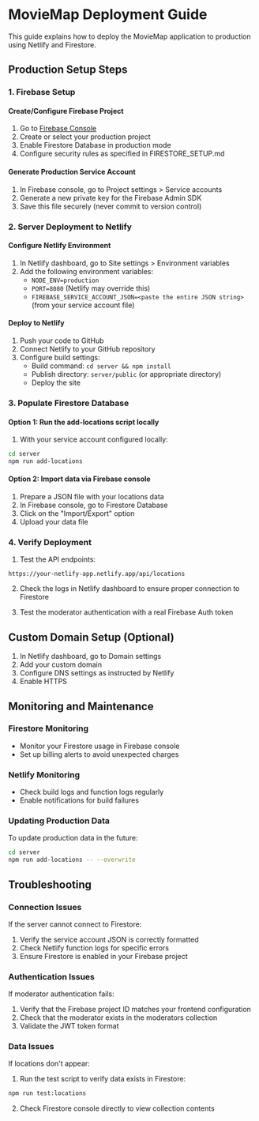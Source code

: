 # MovieMap Deployment Guide

This guide explains how to deploy the MovieMap application to production using Netlify and Firestore.

## Production Setup Steps

### 1. Firebase Setup

#### Create/Configure Firebase Project
1. Go to [Firebase Console](https://console.firebase.google.com/)
2. Create or select your production project
3. Enable Firestore Database in production mode
4. Configure security rules as specified in FIRESTORE_SETUP.md

#### Generate Production Service Account
1. In Firebase console, go to Project settings > Service accounts
2. Generate a new private key for the Firebase Admin SDK
3. Save this file securely (never commit to version control)

### 2. Server Deployment to Netlify

#### Configure Netlify Environment
1. In Netlify dashboard, go to Site settings > Environment variables
2. Add the following environment variables:
   - `NODE_ENV=production`
   - `PORT=8080` (Netlify may override this)
   - `FIREBASE_SERVICE_ACCOUNT_JSON=<paste the entire JSON string>` (from your service account file)

#### Deploy to Netlify
1. Push your code to GitHub
2. Connect Netlify to your GitHub repository
3. Configure build settings:
   - Build command: `cd server && npm install`
   - Publish directory: `server/public` (or appropriate directory)
   - Deploy the site

### 3. Populate Firestore Database

#### Option 1: Run the add-locations script locally
1. With your service account configured locally:
```bash
cd server
npm run add-locations
```

#### Option 2: Import data via Firebase console
1. Prepare a JSON file with your locations data
2. In Firebase console, go to Firestore Database
3. Click on the "Import/Export" option
4. Upload your data file

### 4. Verify Deployment

1. Test the API endpoints:
```
https://your-netlify-app.netlify.app/api/locations
```

2. Check the logs in Netlify dashboard to ensure proper connection to Firestore

3. Test the moderator authentication with a real Firebase Auth token

## Custom Domain Setup (Optional)

1. In Netlify dashboard, go to Domain settings
2. Add your custom domain
3. Configure DNS settings as instructed by Netlify
4. Enable HTTPS

## Monitoring and Maintenance

### Firestore Monitoring
- Monitor your Firestore usage in Firebase console
- Set up billing alerts to avoid unexpected charges

### Netlify Monitoring
- Check build logs and function logs regularly
- Enable notifications for build failures

### Updating Production Data
To update production data in the future:
```bash
cd server
npm run add-locations -- --overwrite
```

## Troubleshooting

### Connection Issues
If the server cannot connect to Firestore:
1. Verify the service account JSON is correctly formatted
2. Check Netlify function logs for specific errors
3. Ensure Firestore is enabled in your Firebase project

### Authentication Issues
If moderator authentication fails:
1. Verify that the Firebase project ID matches your frontend configuration
2. Check that the moderator exists in the moderators collection
3. Validate the JWT token format

### Data Issues
If locations don't appear:
1. Run the test script to verify data exists in Firestore:
```bash
npm run test:locations
```
2. Check Firestore console directly to view collection contents